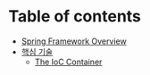 # Table of contents

* [Spring Framework Overview](README.md)
* [핵심 기술](undefined/README.md)
  * [The IoC Container](undefined/the-ioc-container.md)

